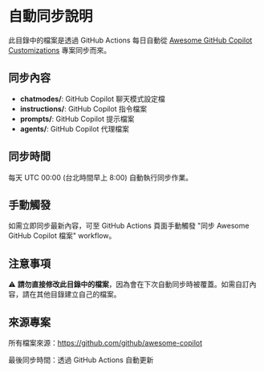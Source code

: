 # 自動同步說明

此目錄中的檔案是透過 GitHub Actions 每日自動從 [Awesome GitHub Copilot Customizations](https://github.com/github/awesome-copilot) 專案同步而來。

## 同步內容

- **chatmodes/**: GitHub Copilot 聊天模式設定檔
- **instructions/**: GitHub Copilot 指令檔案
- **prompts/**: GitHub Copilot 提示檔案
- **agents/**: GitHub Copilot 代理檔案

## 同步時間

每天 UTC 00:00 (台北時間早上 8:00) 自動執行同步作業。

## 手動觸發

如需立即同步最新內容，可至 GitHub Actions 頁面手動觸發 "同步 Awesome GitHub Copilot 檔案" workflow。

## 注意事項

⚠️ **請勿直接修改此目錄中的檔案**，因為會在下次自動同步時被覆蓋。如需自訂內容，請在其他目錄建立自己的檔案。

## 來源專案

所有檔案來源：https://github.com/github/awesome-copilot

最後同步時間：透過 GitHub Actions 自動更新
